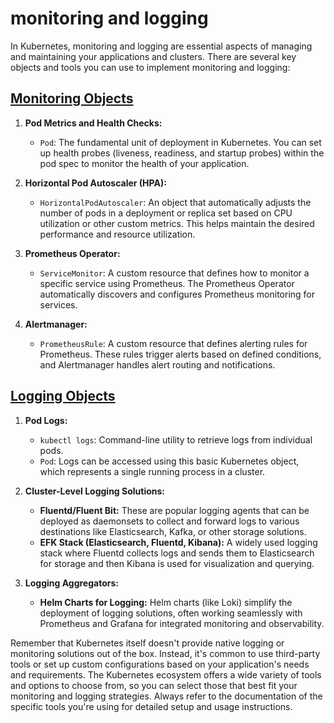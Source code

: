 # monitoring and logging
In Kubernetes, monitoring and logging are essential aspects of managing and maintaining your applications and clusters. There are several key objects and tools you can use to implement monitoring and logging:

## [Monitoring Objects](Monitoring.md)

1. **Pod Metrics and Health Checks:**
   - `Pod`: The fundamental unit of deployment in Kubernetes. You can set up health probes (liveness, readiness, and startup probes) within the pod spec to monitor the health of your application.

2. **Horizontal Pod Autoscaler (HPA):**
   - `HorizontalPodAutoscaler`: An object that automatically adjusts the number of pods in a deployment or replica set based on CPU utilization or other custom metrics. This helps maintain the desired performance and resource utilization.

3. **Prometheus Operator:**
   - `ServiceMonitor`: A custom resource that defines how to monitor a specific service using Prometheus. The Prometheus Operator automatically discovers and configures Prometheus monitoring for services.

4. **Alertmanager:**
   - `PrometheusRule`: A custom resource that defines alerting rules for Prometheus. These rules trigger alerts based on defined conditions, and Alertmanager handles alert routing and notifications.

## [Logging Objects](logging.md)

1. **Pod Logs:**
   - `kubectl logs`: Command-line utility to retrieve logs from individual pods.
   - `Pod`: Logs can be accessed using this basic Kubernetes object, which represents a single running process in a cluster.

2. **Cluster-Level Logging Solutions:**
   - **Fluentd/Fluent Bit:** These are popular logging agents that can be deployed as daemonsets to collect and forward logs to various destinations like Elasticsearch, Kafka, or other storage solutions.
   - **EFK Stack (Elasticsearch, Fluentd, Kibana):** A widely used logging stack where Fluentd collects logs and sends them to Elasticsearch for storage and then Kibana is used for visualization and querying.

3. **Logging Aggregators:**
   - **Helm Charts for Logging:** Helm charts (like Loki) simplify the deployment of logging solutions, often working seamlessly with Prometheus and Grafana for integrated monitoring and observability.

Remember that Kubernetes itself doesn't provide native logging or monitoring solutions out of the box. Instead, it's common to use third-party tools or set up custom configurations based on your application's needs and requirements. The Kubernetes ecosystem offers a wide variety of tools and options to choose from, so you can select those that best fit your monitoring and logging strategies. Always refer to the documentation of the specific tools you're using for detailed setup and usage instructions.